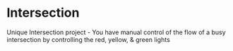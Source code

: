# Intersection
Unique Intersection project - You have manual control of the flow of a busy intersection by controlling the red, yellow, &amp; green lights
